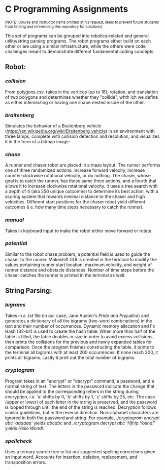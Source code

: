 # C Programming Assignments

<sup>(NOTE: Course and instructor name omitted at his request, likely to prevent future students from finding and referencing this repository for solutions)</sup>

This set of programs can be grouped into robotics-related and general utility/string parsing programs. The robot programs either build on each other or are using a similar infrastructure, while the others were code challenges meant to demonstrate different fundamental coding concepts.

## Robot:
### *collision*
From polygons.csv, takes in the vertices (up to 16), rotation, and translation of two polygons and determines whether they "collide", whth ich we define as either intersecting or having one shape nested inside of the other.

### *braitenberg*
Simulates the behavior of a Braitenberg vehicle (https://en.wikipedia.org/wiki/Braitenberg_vehicle) in an environment with three lamps, complete with collision detection and resolution, and visualizes it in the form of a bitmap image:

### *chase*
A runner and chaser robot are placed in a maze layout. The runner performs one of three randomized actions: increase forward velocity, increase counter-clockwise rotational velocity, or do nothing. The chaser, whose goal is to catch the runner, has those same three actions, and a fourth that allows it to increase clockwise rotational velocity. It uses a tree search with a depth of 4 (aka 256 unique outcomes) to determine its best action, with a scoring system that rewards minimal distance to the chaser and high velocities. Different start positions for the chaser robot yield different outcomes (i.e. how many time steps necessary to catch the runner).

### *manual*
Takes in keyboard input to make the robot either move forward or rotate.

### *potential*
Similar to the robot chase problem, a potential field is used to guide the chaser to the runner. Makeshift GUI is created in the terminal to modify the values pertaining runner start location, maximum velocity, and weight of runner distance and obstacle distances. Number of time steps before the chaser catches the runner is printed in the terminal as well.

## String Parsing:
### *bigrams*
Takes in a .txt file (in our case, Jane Austen's *Pride and Prejudice*) and generates a dictionary of all the bigrams (two-word combinations) in the text and their number of occurrences. Dynamic memory allocation and Fx Hash (32-bit) is used to create the hash table. When more than half of the table is filled, the table doubles in size in order to avoid excess collisions, then prints the collisions for the previous and newly expanded tables for comparison. Once the program finishes constructing the table, it prints to the terminal all bigrams with at least 200 occurrences. If none reach 200, it prints all bigrams. Lastly it print out the total number of bigrams.

### *cryptogram*
Program takes in an "encrypt" or "decrypt" command, a password, and a normal string of text. The letters in the password indicate the change that should be applied to the corresponding letters in the string during encryption, i.e. 'a' shifts by 0, 'b' shifts by 1, 'z' shifts by 25, etc. The case (upper or lower) of each letter in the string is preserved, and the password is looped through until the end of the string is reached. Decryption follows similar guidelines, but in the reverse direction. Non-alphabet characters are ignored in both the password and string. For example, *./cryptogram encrypt abc 'aaaaaa'* yields *abcabc* and *./cryptogram decrypt abc 'Hfnlp Yosnd!'* yields *Hello World!*.

### *spellcheck*
Uses a ternary search tree to list out suggested spelling corrections given an input word. Accounts for insertion, deletion, replacement, and transposition errors.
